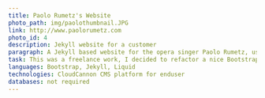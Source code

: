 ```yaml
---
title: Paolo Rumetz's Website
photo_path: img/paolothumbnail.JPG
link: http://www.paolorumetz.com
photo_id: 4
description: Jekyll website for a customer
paragraph: A Jekyll based website for the opera singer Paolo Rumetz, using Bootstrap 
task: This was a freelance work, I decided to refactor a nice Bootstrap theme with Jekyll, to make the structure drier and easier to update
languages: Bootstrap, Jekyll, Liquid
technologies: CloudCannon CMS platform for enduser
databases: not required
---
```

